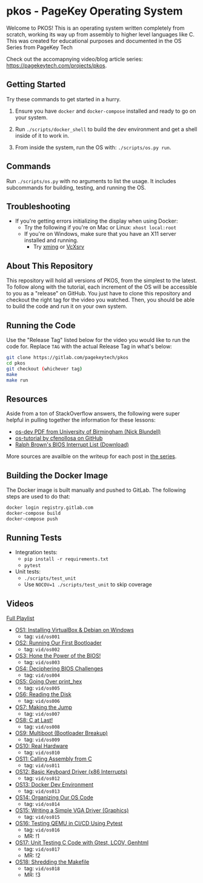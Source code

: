 # pkos - PageKey Operating System

Welcome to PKOS! This is an operating system written completely from scratch, working its way up from assembly to higher level languages like C. This was created for educational purposes and documented in the OS Series from PageKey Tech

Check out the accomapnying video/blog article series: https://pagekeytech.com/projects/pkos.

## Getting Started

Try these commands to get started in a hurry.

1. Ensure you have `docker` and `docker-compose` installed and ready to go on your system.

2. Run `./scripts/docker_shell` to build the dev environment and get a shell inside of it to work in.

3. From inside the system, run the OS with: `./scripts/os.py run`.

## Commands

Run `./scripts/os.py` with no arguments to list the usage. It includes subcommands for building, testing, and running the OS.

## Troubleshooting

- If you're getting errors initializing the display when using Docker:
  - Try the following if you're on Mac or Linux: `xhost local:root`
  - If you're on Windows, make sure that you have an X11 server installed and running.
    - Try [xming](https://sourceforge.net/projects/xming/) or [VcXsrv](https://sourceforge.net/projects/vcxsrv/)

## About This Repository 

This repository will hold all versions of PKOS, from the simplest to the latest. To follow along with the tutorial, each increment of the OS will be accessible to you as a "release" on GitHub. You just have to clone this repository and checkout the right tag for the video you watched. Then, you should be able to build the code and run it on your own system.

## Running the Code

Use the "Release Tag" listed below for the video you would like to run the code for. Replace `TAG` with the actual Release Tag in what's below:

```bash
git clone https://gitlab.com/pagekeytech/pkos
cd pkos
git checkout (whichever tag)
make
make run
```

## Resources

Aside from a ton of StackOverflow answers, the following were super helpful in pulling together the information for these lessons:

* [os-dev PDF from University of Birmingham (Nick Blundell)](https://www.cs.bham.ac.uk/~exr/lectures/opsys/10_11/lectures/os-dev.pdf)
* [os-tutorial by cfenollosa on GitHub](https://github.com/cfenollosa/os-tutorial)
* [Ralph Brown's BIOS Interrupt List (Download)](http://www.cs.cmu.edu/~ralf/files.html)

More sources are availble on the writeup for each post in [the series](https://pagekeytech.com/projects/pkos).

## Building the Docker Image

The Docker image is built manually and pushed to GitLab. The following steps are used to do that:

```bash
docker login registry.gitlab.com
docker-compose build
docker-compose push
```

## Running Tests

- Integration tests:
  - `pip install -r requirements.txt`
  - `pytest`
- Unit tests:
  - `./scripts/test_unit`
  - Use `NOCOV=1 ./scripts/test_unit` to skip coverage

## Videos

[Full Playlist](https://www.youtube.com/playlist?list=PL3Kz_hCNpKSTFCTJtP4-9mkYDVM7rAprW)

- [OS1: Installing VirtualBox & Debian on Windows](https://www.youtube.com/watch?v=NtZzb9ZJ5Fo&list=PL3Kz_hCNpKSTFCTJtP4-9mkYDVM7rAprW&index=2)
  - tag: `vid/os001`
- [OS2: Running Our First Bootloader](https://www.youtube.com/watch?v=1lAuJoPZ3Q0&list=PL3Kz_hCNpKSTFCTJtP4-9mkYDVM7rAprW&index=2)
  - tag: `vid/os002`
- [OS3: Hone the Power of the BIOS!](https://www.youtube.com/watch?v=W3DdyiO3Fy8&list=PL3Kz_hCNpKSTFCTJtP4-9mkYDVM7rAprW&index=3)
  - tag: `vid/os003`
- [OS4: Deciphering BIOS Challenges](https://www.youtube.com/watch?v=9dU7CyKkHew&list=PL3Kz_hCNpKSTFCTJtP4-9mkYDVM7rAprW&index=4)
  - tag: `vid/os004`
- [OS5: Going Over print_hex](https://www.youtube.com/watch?v=IvUl1ocS64g&list=PL3Kz_hCNpKSTFCTJtP4-9mkYDVM7rAprW&index=5)
  - tag: `vid/os005`
- [OS6: Reading the Disk](https://www.youtube.com/watch?v=mktENQzbm6k&list=PL3Kz_hCNpKSTFCTJtP4-9mkYDVM7rAprW&index=6)
  - tag: `vid/os006`
- [OS7: Making the Jump](https://www.youtube.com/watch?v=IU9zXYdYV9I&list=PL3Kz_hCNpKSTFCTJtP4-9mkYDVM7rAprW&index=7)
  - tag: `vid/os007`
- [OS8: C at Last!](https://www.youtube.com/watch?v=5RWjI83C47k&list=PL3Kz_hCNpKSTFCTJtP4-9mkYDVM7rAprW&index=8)
  - tag: `vid/os008`
- [OS9: Multiboot (Bootloader Breakup)](https://www.youtube.com/watch?v=UraQLWvn9Vg&list=PL3Kz_hCNpKSTFCTJtP4-9mkYDVM7rAprW&index=9)
  - tag: `vid/os009`
- [OS10: Real Hardware](https://www.youtube.com/watch?v=-V-eKSKwexs&list=PL3Kz_hCNpKSTFCTJtP4-9mkYDVM7rAprW&index=10)
  - tag: `vid/os010`
- [OS11: Calling Assembly from C](https://www.youtube.com/watch?v=ZsnKjqsFwwY&list=PL3Kz_hCNpKSTFCTJtP4-9mkYDVM7rAprW&index=11)
  - tag: `vid/os011`
- [OS12: Basic Keyboard Driver (x86 Interrupts)](https://www.youtube.com/watch?v=YtnNX074jMU&list=PL3Kz_hCNpKSTFCTJtP4-9mkYDVM7rAprW&index=12)
  - tag: `vid/os012`
- [OS13: Docker Dev Environment](https://www.youtube.com/watch?v=qN_24B2OJ5U&list=PL3Kz_hCNpKSTFCTJtP4-9mkYDVM7rAprW&index=13)
  - tag: `vid/os013`
- [OS14: Organizing Our OS Code](https://www.youtube.com/watch?v=Qa-WjNWkNeA&list=PL3Kz_hCNpKSTFCTJtP4-9mkYDVM7rAprW&index=14)
  - tag: `vid/os014`
- [OS15: Writing a Simple VGA Driver (Graphics)](https://www.youtube.com/watch?v=GllPGcVLEDY&list=PL3Kz_hCNpKSTFCTJtP4-9mkYDVM7rAprW&index=15)
  - tag: `vid/os015`
- [OS16: Testing QEMU in CI/CD Using Pytest](https://www.youtube.com/watch?v=zcqJHKUKipg&list=PL3Kz_hCNpKSTFCTJtP4-9mkYDVM7rAprW&index=16)
  - tag: `vid/os016`
  - MR: !1
- [OS17: Unit Testing C Code with Gtest, LCOV, Genhtml](https://www.youtube.com/watch?v=M4JG1Ej4x-c&list=PL3Kz_hCNpKSTFCTJtP4-9mkYDVM7rAprW&index=17)
  - tag: `vid/os017`
  - MR: !2
- [OS18: Shredding the Makefile](https://www.youtube.com/watch?v=XLzVL8VA7Yc&list=PL3Kz_hCNpKSTFCTJtP4-9mkYDVM7rAprW&index=18)
  - tag: `vid/os018`
  - MR: !3

